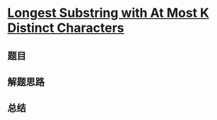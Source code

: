 # [Longest Substring with At Most K Distinct Characters](https://leetcode.com/problems/longest-substring-with-at-most-k-distinct-characters/)

## 题目


## 解题思路


## 总结


